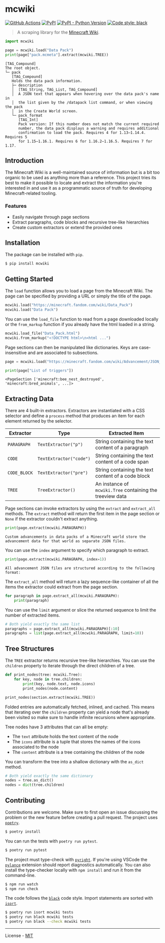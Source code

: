 # mcwiki

[![GitHub Actions](https://github.com/vberlier/mcwiki/workflows/CI/badge.svg)](https://github.com/vberlier/mcwiki/actions)
[![PyPI](https://img.shields.io/pypi/v/mcwiki.svg)](https://pypi.org/project/mcwiki/)
[![PyPI - Python Version](https://img.shields.io/pypi/pyversions/mcwiki.svg)](https://pypi.org/project/mcwiki/)
[![Code style: black](https://img.shields.io/badge/code%20style-black-000000.svg)](https://github.com/ambv/black)

> A scraping library for the [Minecraft Wiki](https://minecraft.fandom.com/wiki/Minecraft_Wiki).

```python
import mcwiki

page = mcwiki.load("Data Pack")
print(page["pack.mcmeta"].extract(mcwiki.TREE))
```

```
[TAG_Compound]
The root object.
└─ pack
   [TAG_Compound]
   Holds the data pack information.
   ├─ description
   │  [TAG_String, TAG_List, TAG_Compound]
   │  A JSON text that appears when hovering over the data pack's name in
   │  the list given by the /datapack list command, or when viewing the pack
   │  in the Create World screen.
   └─ pack_format
      [TAG_Int]
      Pack version: If this number does not match the current required
      number, the data pack displays a warning and requires additional
      confirmation to load the pack. Requires 4 for 1.13–1.14.4. Requires 5
      for 1.15–1.16.1. Requires 6 for 1.16.2–1.16.5. Requires 7 for 1.17.
```

## Introduction

The Minecraft Wiki is a well-maintained source of information but is a bit too organic to be used as anything more than a reference. This project tries its best to make it possible to locate and extract the information you're interested in and use it as a programmatic source of truth for developing Minecraft-related tooling.

### Features

- Easily navigate through page sections
- Extract paragraphs, code blocks and recursive tree-like hierarchies
- Create custom extractors or extend the provided ones

## Installation

The package can be installed with `pip`.

```bash
$ pip install mcwiki
```

## Getting Started

The `load` function allows you to load a page from the Minecraft Wiki. The page can be specified by providing a URL or simply the title of the page.

```python
mcwiki.load("https://minecraft.fandom.com/wiki/Data_Pack")
mcwiki.load("Data Pack")
```

You can use the `load_file` function to read from a page downloaded locally or the `from_markup` function if you already have the html loaded in a string.

```python
mcwiki.load_file("Data_Pack.html")
mcwiki.from_markup("<!DOCTYPE html>\n<html ...")
```

Page sections can then be manipulated like dictionaries. Keys are case-insensitive and are associated to subsections.

```python
page = mcwiki.load("https://minecraft.fandom.com/wiki/Advancement/JSON_format")

print(page["List of triggers"])
```

```
<PageSection ['minecraft:bee_nest_destroyed', 'minecraft:bred_animals', ...]>
```

## Extracting Data

There are 4 built-in extractors. Extractors are instantiated with a CSS selector and define a `process` method that produces an item for each element returned by the selector.

| Extractor    | Type                    | Extracted Item                                            |
| ------------ | ----------------------- | --------------------------------------------------------- |
| `PARAGRAPH`  | `TextExtractor("p")`    | String containing the text content of a paragraph         |
| `CODE`       | `TextExtractor("code")` | String containing the text content of a code span         |
| `CODE_BLOCK` | `TextExtractor("pre")`  | String containing the text content of a code block        |
| `TREE`       | `TreeExtractor()`       | An instance of `mcwiki.Tree` containing the treeview data |

Page sections can invoke extractors by using the `extract` and `extract_all` methods. The `extract` method will return the first item in the page section or `None` if the extractor couldn't extract anything.

```python
print(page.extract(mcwiki.PARAGRAPH))
```

```
Custom advancements in data packs of a Minecraft world store the advancement data for that world as separate JSON files.
```

You can use the `index` argument to specify which paragraph to extract.

```python
print(page.extract(mcwiki.PARAGRAPH, index=1))
```

```
All advancement JSON files are structured according to the following format:
```

The `extract_all` method will return a lazy sequence-like container of all the items the extractor could extract from the page section.

```python
for paragraph in page.extract_all(mcwiki.PARAGRAPH):
    print(paragraph)
```

You can use the `limit` argument or slice the returned sequence to limit the number of extracted items.

```python
# Both yield exactly the same list
paragraphs = page.extract_all(mcwiki.PARAGRAPH)[:10]
paragraphs = list(page.extract_all(mcwiki.PARAGRAPH, limit=10))
```

## Tree Structures

The `TREE` extractor returns recursive tree-like hierarchies. You can use the `children` property to iterate through the direct children of a tree.

```python
def print_nodes(tree: mcwiki.Tree):
    for key, node in tree.children:
        print(key, node.text, node.icons)
        print_nodes(node.content)

print_nodes(section.extract(mcwiki.TREE))
```

Folded entries are automatically fetched, inlined, and cached. This means that iterating over the `children` property can yield a node that's already been visited so make sure to handle infinite recursions where appropriate.

Tree nodes have 3 attributes that can all be empty:

- The `text` attribute holds the text content of the node
- The `icons` attribute is a tuple that stores the names of the icons associated to the node
- The `content` attribute is a tree containing the children of the node

You can transform the tree into a shallow dictionary with the `as_dict` method.

```python
# Both yield exactly the same dictionary
nodes = tree.as_dict()
nodes = dict(tree.children)
```

## Contributing

Contributions are welcome. Make sure to first open an issue discussing the problem or the new feature before creating a pull request. The project uses [`poetry`](https://python-poetry.org/).

```bash
$ poetry install
```

You can run the tests with `poetry run pytest`.

```bash
$ poetry run pytest
```

The project must type-check with [`pyright`](https://github.com/microsoft/pyright). If you're using VSCode the [`pylance`](https://marketplace.visualstudio.com/items?itemName=ms-python.vscode-pylance) extension should report diagnostics automatically. You can also install the type-checker locally with `npm install` and run it from the command-line.

```bash
$ npm run watch
$ npm run check
```

The code follows the [`black`](https://github.com/psf/black) code style. Import statements are sorted with [`isort`](https://pycqa.github.io/isort/).

```bash
$ poetry run isort mcwiki tests
$ poetry run black mcwiki tests
$ poetry run black --check mcwiki tests
```

---

License - [MIT](https://github.com/vberlier/mcwiki/blob/main/LICENSE)
